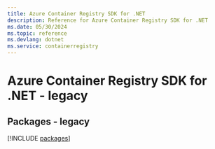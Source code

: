 ```yaml
---
title: Azure Container Registry SDK for .NET
description: Reference for Azure Container Registry SDK for .NET
ms.date: 05/30/2024
ms.topic: reference
ms.devlang: dotnet
ms.service: containerregistry
---
```

# Azure Container Registry SDK for .NET - legacy
## Packages - legacy
[!INCLUDE [packages](container-registry-index.md)]